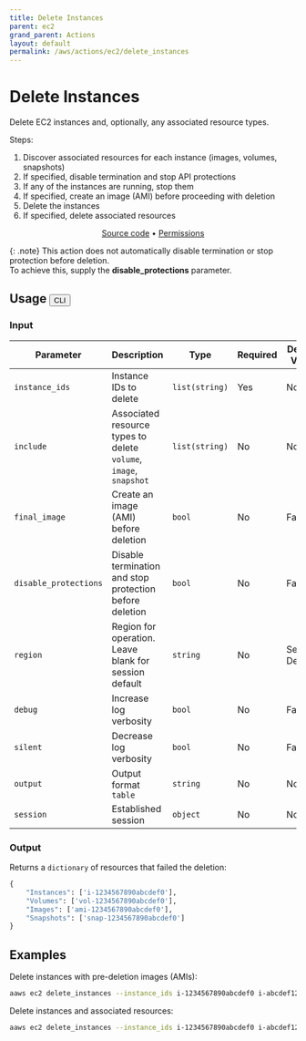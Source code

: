 ```yaml
---
title: Delete Instances
parent: ec2
grand_parent: Actions
layout: default
permalink: /aws/actions/ec2/delete_instances
---
```


# Delete Instances

Delete EC2 instances and, optionally, any associated resource types.

Steps:

1. Discover associated resources for each instance (images, volumes, snapshots)
2. If specified, disable termination and stop API protections
3. If any of the instances are running, stop them
4. If specified, create an image (AMI) before proceeding with deletion
5. Delete the instances
6. If specified, delete associated resources

<p align="center">
   <a href="https://github.com/avtomat-hub/avtomat-aws/tree/main/avtomat_aws/services/ec2/delete_instances.py">Source code</a> •
   <a href="/aws/permissions/ec2/delete_instances">Permissions</a>
</p>

{: .note}
This action does not automatically disable termination or stop protection before deletion. <br>
To achieve this, supply the **disable_protections** parameter.

## Usage <button id="toggleButton" class="btn fs-3" onclick="toggleTables()">CLI</button>

### Input

| Parameter             | Description                                                            | Type           | Required | Default Value   |
|-----------------------|------------------------------------------------------------------------|----------------|----------|-----------------|
| `instance_ids`        | Instance IDs to delete                                                 | `list(string)` | Yes      | None            |
| `include`             | Associated resource types to delete <br> `volume`, `image`, `snapshot` | `list(string)` | No       | None            |
| `final_image`         | Create an image (AMI) before deletion                                  | `bool`         | No       | False           |
| `disable_protections` | Disable termination and stop protection before deletion                | `bool`         | No       | False           |
| `region`              | Region for operation. Leave blank for session default                  | `string`       | No       | Session Default |
| `debug`               | Increase log verbosity                                                 | `bool`         | No       | False           |
| `silent`              | Decrease log verbosity                                                 | `bool`         | No       | False           |
| `output`              | Output format <br/> `table`                                            | `string`       | No       | None            |
| `session`             | Established session                                                    | `object`       | No       | None            |

### Output

Returns a `dictionary` of resources that failed the deletion:

```python
{
    "Instances": ['i-1234567890abcdef0'],
    "Volumes": ['vol-1234567890abcdef0'],
    "Images": ['ami-1234567890abcdef0'],
    "Snapshots": ['snap-1234567890abcdef0']
}
```

<div markdown="1" id="cli" style="display: block;">

## Examples

Delete instances with pre-deletion images (AMIs):

```bash
aaws ec2 delete_instances --instance_ids i-1234567890abcdef0 i-abcdef1234567890 --final_image
```

Delete instances and associated resources:

```bash
aaws ec2 delete_instances --instance_ids i-1234567890abcdef0 i-abcdef1234567890 --include volume image snapshot
```

</div>

<div markdown="1" id="prog" style="display: none;">

## Examples

Delete instances with pre-deletion images (AMIs):

```python
from avtomat_aws import ec2

response = ec2.delete_instances(instance_ids=["i-1234567890abcdef0", "i-abcdef1234567890"],
                                final_image=True)
```

Delete instances and associated resources:

```python
from avtomat_aws import ec2

response = ec2.delete_instances(instance_ids=["i-1234567890abcdef0", "i-abcdef1234567890"],
                                include=["volume", "image", "snapshot"])
```

</div>

<script>
  function toggleTables() {
    var cli = document.getElementById("cli");
    var prog = document.getElementById("prog");
    var toggleButton = document.getElementById("toggleButton");
    if (cli.style.display === "none") {
      cli.style.display = "block";
      prog.style.display = "none";
      toggleButton.innerHTML = "CLI";
    } else {
      cli.style.display = "none";
      prog.style.display = "block";
      toggleButton.innerHTML = "Programmatic";
    } 
  }
</script>